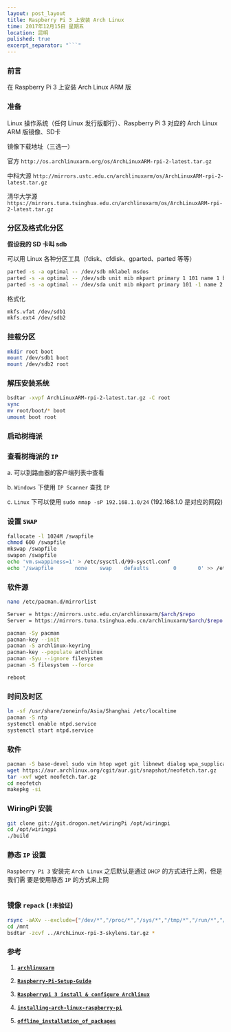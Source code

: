 ```yaml
---
layout: post_layout
title: Raspberry Pi 3 上安装 Arch Linux
time: 2017年12月15日 星期五
location: 昆明
pulished: true
excerpt_separator: "```"
---
```


### 前言

在 Raspberry Pi 3 上安装 Arch Linux ARM 版

### 准备

Linux 操作系统（任何 Linux 发行版都行）、Raspberry Pi 3 对应的 Arch Linux ARM 版镜像、SD卡

镜像下载地址（三选一）

官方 `http://os.archlinuxarm.org/os/ArchLinuxARM-rpi-2-latest.tar.gz`

中科大源 `http://mirrors.ustc.edu.cn/archlinuxarm/os/ArchLinuxARM-rpi-2-latest.tar.gz`

清华大学源 `https://mirrors.tuna.tsinghua.edu.cn/archlinuxarm/os/ArchLinuxARM-rpi-2-latest.tar.gz`

### 分区及格式化分区

**假设我的 SD 卡叫 sdb**

可以用 Linux 各种分区工具（fdisk、cfdisk、gparted、parted 等等）

```bash
parted -s -a optimal -- /dev/sdb mklabel msdos
parted -s -a optimal -- /dev/sdb unit mib mkpart primary 1 101 name 1 boot
parted -s -a optimal -- /dev/sda unit mib mkpart primary 101 -1 name 2 rootfs
```

格式化

```bash
mkfs.vfat /dev/sdb1
mkfs.ext4 /dev/sdb2
```

### 挂载分区

```bash
mkdir root boot
mount /dev/sdb1 boot
mount /dev/sdb2 root
```

### 解压安装系统

```bash
bsdtar -xvpf ArchLinuxARM-rpi-2-latest.tar.gz -C root
sync
mv root/boot/* boot
umount boot root
```

### 启动树梅派

### 查看树梅派的 `IP`

a. 可以到路由器的客户端列表中查看

b. `Windows` 下使用 `IP Scanner` 查找 `IP`

c. `Linux` 下可以使用 `sudo nmap -sP 192.168.1.0/24` (192.168.1.0 是对应的网段)

### 设置 `SWAP`

```bash
fallocate -l 1024M /swapfile
chmod 600 /swapfile
mkswap /swapfile
swapon /swapfile
echo 'vm.swappiness=1' > /etc/sysctl.d/99-sysctl.conf
echo '/swapfile       none    swap    defaults        0       0' >> /etc/fstab
```

### 软件源

```bash
nano /etc/pacman.d/mirrorlist

Server = https://mirrors.ustc.edu.cn/archlinuxarm/$arch/$repo
Server = https://mirrors.tuna.tsinghua.edu.cn/archlinuxarm/$arch/$repo

pacman -Sy pacman
pacman-key --init
pacman -S archlinux-keyring
pacman-key --populate archlinux
pacman -Syu --ignore filesystem
pacman -S filesystem --force

reboot
```

### 时间及时区

```bash
ln -sf /usr/share/zoneinfo/Asia/Shanghai /etc/localtime
pacman -S ntp
systemctl enable ntpd.service
systemctl start ntpd.service
```

### 软件

```bash
pacman -S base-devel sudo vim htop wget git libnewt dialog wpa_supplicant wireless_tools iw libbcm2835 raspberrypi-firmware-tools
wget https://aur.archlinux.org/cgit/aur.git/snapshot/neofetch.tar.gz
tar -xvf wget neofetch.tar.gz
cd neofetch
makepkg -si
```

### WiringPi 安装

```bash
git clone git://git.drogon.net/wiringPi /opt/wiringpi
cd /opt/wiringpi
./build
```

### 静态 `IP` 设置

`Raspberry Pi 3` 安装完 `Arch Linux` 之后默认是通过 `DHCP` 的方式进行上网，但是我们需
要是使用静态 `IP` 的方式来上网

```bash

``` 

### 镜像 `repack` **(`!未验证`)**

```bash
rsync -aAXv --exclude={"/dev/*","/proc/*","/sys/*","/tmp/*","/run/*","/mnt/*","/media/*","/lost+found","/swapfile"} / /mnt/
cd /mnt
bsdtar -zcvf ../ArchLinux-rpi-3-skylens.tar.gz *
```


### 参考

1. [**`archlinuxarm`**](https://archlinuxarm.org/platforms/armv8/broadcom/raspberry-pi-3#installation)

2. [**`Raspberry-Pi-Setup-Guide`**](https://github.com/phortx/Raspberry-Pi-Setup-Guide)

3. [**`Raspberrypi 3 install & configure Archlinux`**](https://www.zybuluo.com/yangxuan/note/344907)

4. [**`installing-arch-linux-raspberry-pi`**](https://www.novaspirit.com/2017/04/25/installing-arch-linux-raspberry-pi/)

5. [**`offline_installation_of_packages`**](https://wiki.archlinux.org/index.php/offline_installation_of_packages)
